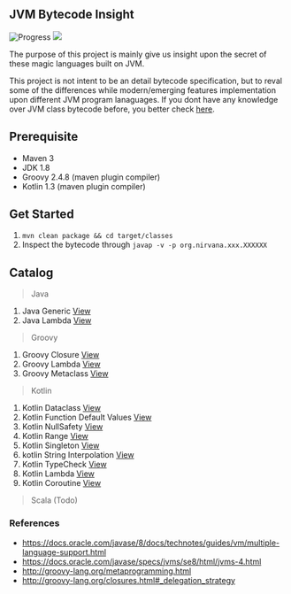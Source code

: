 JVM Bytecode Insight
---
![Progress](http://progressed.io/bar/40?title=Progress) ![](https://img.shields.io/github/release/berialcheng/jvm-bytecode-insight.svg)

The purpose of this project is mainly give us insight upon the secret of these magic languages built on JVM.

This project is not intent to be an detail bytecode specification, but to reval some of the differences while modern/emerging features implementation upon different JVM program lanaguages. If you dont have any knowledge over JVM class bytecode before, you better check [here](https://docs.oracle.com/javase/specs/jvms/se8/html/jvms-4.html). 

Prerequisite
---
* Maven 3
* JDK 1.8
* Groovy 2.4.8 (maven plugin compiler)
* Kotlin 1.3 (maven plugin compiler)

Get Started
---
1. `mvn clean package && cd target/classes`
2. Inspect the bytecode through `javap -v -p org.nirvana.xxx.XXXXXX`

Catalog
---
> Java
1. Java Generic [View](docs/java_generic.md)
2. Java Lambda [View](docs/java_lambda.md)

> Groovy
1. Groovy Closure [View](docs/groovy_closure.md)
2. Groovy Lambda [View](docs/groovy_lambda.md)
3. Groovy Metaclass [View](docs/groovy_meta.md)

> Kotlin
1. Kotlin Dataclass [View](docs/kotlin_dataclass.md)
2. Kotlin Function Default Values [View](docs/kotlin_fdv.md)
3. Kotlin NullSafety [View](docs/kotlin_nullsafety.md)
4. Kotlin Range [View](docs/kotlin_range.md)
5. Kotlin Singleton [View](docs/kotlin_singleton.md)
6. kotlin String Interpolation [View](docs/kotlin_st.md)
7. Kotlin TypeCheck [View](docs/kotlin_typecheck.md)
8. Kotlin Lambda [View](docs/kotlin_lambda.md)
9. Kotlin Coroutine [View](docs/kotlin_coroutine.md)

> Scala (Todo)

### References
* https://docs.oracle.com/javase/8/docs/technotes/guides/vm/multiple-language-support.html
* https://docs.oracle.com/javase/specs/jvms/se8/html/jvms-4.html
* http://groovy-lang.org/metaprogramming.html
* http://groovy-lang.org/closures.html#_delegation_strategy